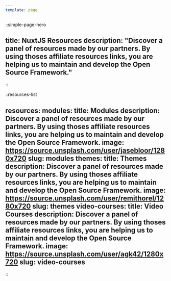 ```yaml
---
template: page
---
```


::simple-page-hero

title: NuxtJS Resources
description: "Discover a panel of resources made by our partners. By using thoses affiliate resources links, you are helping us to maintain and develop the Open Source Framework."
---
::

::resources-list

resources:
  modules:
    title: Modules
    description: Discover a panel of resources made by our partners. By using thoses affiliate resources links, you are helping us to maintain and develop the Open Source Framework.
    image: https://source.unsplash.com/user/jasebloor/1280x720
    slug: modules
  themes: 
    title: Themes
    description: Discover a panel of resources made by our partners. By using thoses affiliate resources links, you are helping us to maintain and develop the Open Source Framework.
    image: https://source.unsplash.com/user/remithorel/1280x720
    slug: themes
  video-courses: 
    title: Video Courses
    description: Discover a panel of resources made by our partners. By using thoses affiliate resources links, you are helping us to maintain and develop the Open Source Framework.
    image: https://source.unsplash.com/user/agk42/1280x720
    slug: video-courses
---
::